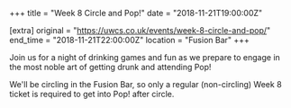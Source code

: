 +++
title = "Week 8 Circle and Pop!"
date = "2018-11-21T19:00:00Z"

[extra]
original = "https://uwcs.co.uk/events/week-8-circle-and-pop/"    
end_time = "2018-11-21T22:00:00Z"
location = "Fusion Bar"
+++

Join us for a night of drinking games and fun as we prepare to engage in the most noble art of getting drunk and attending Pop\!

We'll be circling in the Fusion Bar, so only a regular (non-circling) Week 8 ticket is required to get into Pop\! after circle.

